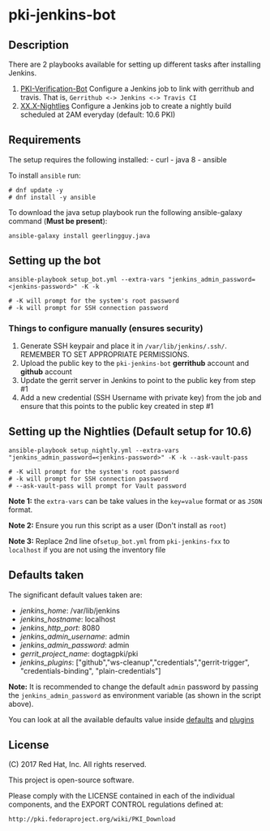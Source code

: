 # pki-jenkins-bot

## Description
There are 2 playbooks available for setting up different tasks after installing Jenkins.
1. [PKI-Verification-Bot](#setting-up-the-bot) Configure a Jenkins job to link with gerrithub and travis. That is, `Gerrithub <-> Jenkins <-> Travis CI`
2. [XX.X-Nightlies](#setting-up-the-nightlies) Configure a Jenkins job to create a nightly build scheduled at 2AM everyday (default: 10.6 PKI)

## Requirements
The setup requires the following installed:
    - curl
    - java 8
    - ansible 

To install `ansible` run:

    # dnf update -y
    # dnf install -y ansible


To download the java setup playbook run the following ansible-galaxy command (**Must be present**):

    ansible-galaxy install geerlingguy.java

## Setting up the bot

    ansible-playbook setup_bot.yml --extra-vars "jenkins_admin_password=<jenkins-password>" -K -k
    
    # -K will prompt for the system's root password
    # -k will prompt for SSH connection password


### Things to configure manually (ensures security)

1. Generate SSH keypair and place it in `/var/lib/jenkins/.ssh/`. REMEMBER TO SET APPROPRIATE PERMISSIONS.
2. Upload the public key to the `pki-jenkins-bot` **gerrithub** account and **github** account
3. Update the gerrit server in Jenkins to point to the public key from step #1
4. Add a new credential (SSH Username with private key) from the job and ensure that this points to the public key created in step #1


## Setting up the Nightlies (Default setup for 10.6)

    ansible-playbook setup_nightly.yml --extra-vars "jenkins_admin_password=<jenkins-password>" -K -k --ask-vault-pass
    
    # -K will prompt for the system's root password
    # -k will prompt for SSH connection password
    # --ask-vault-pass will prompt for Vault password



**Note 1:** the `extra-vars` can be take values in the `key=value` format or as `JSON` format.

**Note 2:** Ensure you run this script as a user (Don't install as `root`)

**Note 3:** Replace 2nd line of`setup_bot.yml` from `pki-jenkins-fxx` to `localhost` if you are not using the inventory file

## Defaults taken
The significant default values taken are:
- *jenkins_home*: /var/lib/jenkins
- *jenkins_hostname*: localhost
- *jenkins_http_port*: 8080
- *jenkins_admin_username*: admin
- *jenkins_admin_password*: admin
- *gerrit_project_name*: dogtagpki/pki
- *jenkins_plugins*: ["github","ws-cleanup","credentials","gerrit-trigger", "credentials-binding", "plain-credentials"]

**Note:** It is recommended to change the default `admin` password by passing the `jenkins_admin_password` as environment variable (as shown in the script above).

You can look at all the available defaults value inside [defaults](group_vars/all/defaults.yml) and [plugins](roles/installJenkins/vars/main.yml)


## License
(C) 2017 Red Hat, Inc. All rights reserved.

This project is open-source software.

Please comply with the LICENSE contained in each of the individual components, and the EXPORT CONTROL regulations defined at:

    http://pki.fedoraproject.org/wiki/PKI_Download
